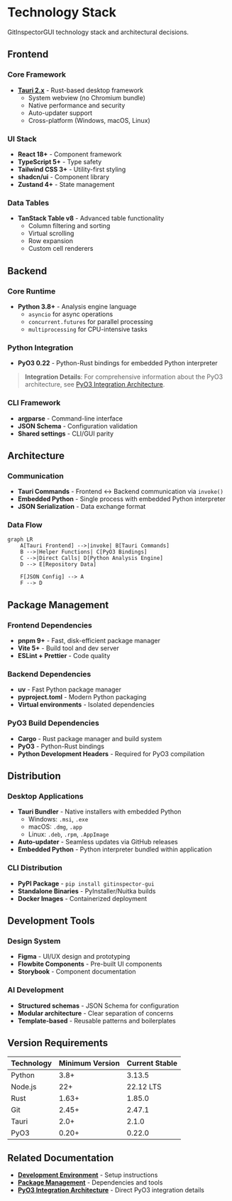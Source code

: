 # Technology Stack

GitInspectorGUI technology stack and architectural decisions.

## Frontend

### Core Framework

-   **[Tauri 2.x](https://tauri.app/)** - Rust-based desktop framework
    -   System webview (no Chromium bundle)
    -   Native performance and security
    -   Auto-updater support
    -   Cross-platform (Windows, macOS, Linux)

### UI Stack

-   **React 18+** - Component framework
-   **TypeScript 5+** - Type safety
-   **Tailwind CSS 3+** - Utility-first styling
-   **shadcn/ui** - Component library
-   **Zustand 4+** - State management

### Data Tables

-   **TanStack Table v8** - Advanced table functionality
    -   Column filtering and sorting
    -   Virtual scrolling
    -   Row expansion
    -   Custom cell renderers

## Backend

### Core Runtime

-   **Python 3.8+** - Analysis engine language
    -   `asyncio` for async operations
    -   `concurrent.futures` for parallel processing
    -   `multiprocessing` for CPU-intensive tasks

### Python Integration

-   **PyO3 0.22** - Python-Rust bindings for embedded Python interpreter

> **Integration Details**: For comprehensive information about the PyO3 architecture, see [PyO3 Integration Architecture](pyo3-integration.md).


### CLI Framework

-   **argparse** - Command-line interface
-   **JSON Schema** - Configuration validation
-   **Shared settings** - CLI/GUI parity

## Architecture

### Communication

-   **Tauri Commands** - Frontend ↔ Backend communication via `invoke()`
-   **Embedded Python** - Single process with embedded Python interpreter
-   **JSON Serialization** - Data exchange format

### Data Flow

```mermaid
graph LR
    A[Tauri Frontend] -->|invoke| B[Tauri Commands]
    B -->|Helper Functions| C[PyO3 Bindings]
    C -->|Direct Calls| D[Python Analysis Engine]
    D --> E[Repository Data]

    F[JSON Config] --> A
    F --> D
```

## Package Management

### Frontend Dependencies

-   **pnpm 9+** - Fast, disk-efficient package manager
-   **Vite 5+** - Build tool and dev server
-   **ESLint + Prettier** - Code quality

### Backend Dependencies

-   **uv** - Fast Python package manager
-   **pyproject.toml** - Modern Python packaging
-   **Virtual environments** - Isolated dependencies

### PyO3 Build Dependencies

-   **Cargo** - Rust package manager and build system
-   **PyO3** - Python-Rust bindings
-   **Python Development Headers** - Required for PyO3 compilation

## Distribution

### Desktop Applications

-   **Tauri Bundler** - Native installers with embedded Python
    -   Windows: `.msi`, `.exe`
    -   macOS: `.dmg`, `.app`
    -   Linux: `.deb`, `.rpm`, `.AppImage`
-   **Auto-updater** - Seamless updates via GitHub releases
-   **Embedded Python** - Python interpreter bundled within application

### CLI Distribution

-   **PyPI Package** - `pip install gitinspector-gui`
-   **Standalone Binaries** - PyInstaller/Nuitka builds
-   **Docker Images** - Containerized deployment

## Development Tools

### Design System

-   **Figma** - UI/UX design and prototyping
-   **Flowbite Components** - Pre-built UI components
-   **Storybook** - Component documentation

### AI Development

-   **Structured schemas** - JSON Schema for configuration
-   **Modular architecture** - Clear separation of concerns
-   **Template-based** - Reusable patterns and boilerplates

## Version Requirements

| Technology | Minimum Version | Current Stable |
| ---------- | --------------- | -------------- |
| Python     | 3.8+            | 3.13.5         |
| Node.js    | 22+             | 22.12 LTS      |
| Rust       | 1.63+           | 1.85.0         |
| Git        | 2.45+           | 2.47.1         |
| Tauri      | 2.0+            | 2.1.0          |
| PyO3       | 0.20+           | 0.22.0         |

## Related Documentation

-   **[Development Environment](../development/environment-setup.md)** - Setup instructions
-   **[Package Management](../development/package-management.md)** - Dependencies and tools
-   **[PyO3 Integration Architecture](pyo3-integration.md)** - Direct PyO3 integration details
